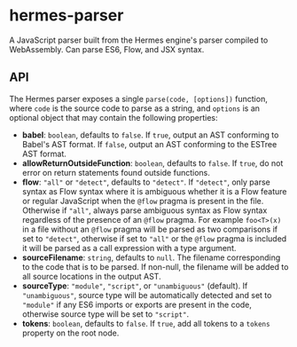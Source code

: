 # hermes-parser
A JavaScript parser built from the Hermes engine's parser compiled to WebAssembly. Can parse ES6, Flow, and JSX syntax.

## API
The Hermes parser exposes a single `parse(code, [options])` function, where `code` is the source code to parse as a string, and `options` is an optional object that may contain the following properties:
- **babel**: `boolean`, defaults to `false`. If `true`, output an AST conforming to Babel's AST format. If `false`, output an AST conforming to the ESTree AST format.
- **allowReturnOutsideFunction**: `boolean`, defaults to `false`. If `true`, do not error on return statements found outside functions.
- **flow**: `"all"` or `"detect"`, defaults to `"detect"`. If `"detect"`, only parse syntax as Flow syntax where it is ambiguous whether it is a Flow feature or regular JavaScript when the `@flow` pragma is present in the file. Otherwise if `"all"`, always parse ambiguous syntax as Flow syntax regardless of the presence of an `@flow` pragma. For example `foo<T>(x)` in a file without an `@flow` pragma will be parsed as two comparisons if set to `"detect"`, otherwise if set to `"all"` or the `@flow` pragma is included it will be parsed as a call expression with a type argument.
- **sourceFilename**: `string`, defaults to `null`. The filename corresponding to the code that is to be parsed. If non-null, the filename will be added to all source locations in the output AST.
- **sourceType**: `"module"`, `"script"`, or `"unambiguous"` (default). If `"unambiguous"`, source type will be automatically detected and set to `"module"` if any ES6 imports or exports are present in the code, otherwise source type will be set to `"script"`.
- **tokens**: `boolean`, defaults to `false`. If `true`, add all tokens to a `tokens` property on the root node.
